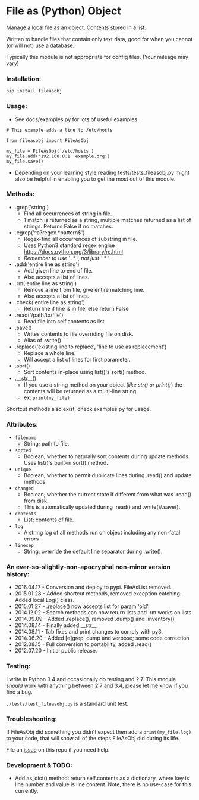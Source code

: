File as (Python) Object
===============

Manage a local file as an object. Contents stored in a [list](https://docs.python.org/3/library/stdtypes.html#list).

Written to handle files that contain only text data, good for when you cannot (or will not) use a database.

Typically this module is not appropriate for config files. (Your mileage may vary)


### Installation:

`pip install fileasobj`


### Usage:

* See docs/examples.py for lots of useful examples.

```
# This example adds a line to /etc/hosts

from fileasobj import FileAsObj

my_file = FileAsObj('/etc/hosts')
my_file.add('192.168.0.1  example.org')
my_file.save()

```  

* Depending on your learning style reading tests/tests_fileasobj.py might also be helpful in enabling you to get the most out of this module.

### Methods:

* .grep('string')
    * Find all occurrences of string in file.
    * 1 match is returned as a string, multiple matches returned as a list of strings. Returns False if no matches.
* .egrep('^a?regex.*pattern$')
    * Regex-find all occurrences of substring in file.
    * Uses Python3 standard regex engine https://docs.python.org/3/library/re.html
    * _Remember to use ' .* ', not just ' * '_.
* .add('entire line as string')
    * Add given line to end of file.
    * Also accepts a list of lines.
* .rm('entire line as string')
    * Remove a line from file, give entire matching line.
    * Also accepts a list of lines.
* .check('entire line as string')
    * Return line if line is in file, else return False
* .read('/path/to/file')
    * Read file into self.contents as list
* .save()
    * Writes contents to file overriding file on disk.
    * Alias of .write()
* .replace('existing line to replace', 'line to use as replacement')
    * Replace a whole line.
    * Will accept a list of lines for first parameter.
* .sort()
    * Sort contents in-place using list()'s sort() method.
* .\_\_str\_\_()
    * If you use a string method on your object (_like str() or print()_) the contents will be returned as a multi-line string.
    * ex: `print(my_file)`

Shortcut methods also exist, check examples.py for usage.

### Attributes:

* `filename`
    * String; path to file.
* `sorted`
    * Boolean; whether to naturally sort contents during update methods. Uses list()'s built-in sort() method.
* `unique`
    * Boolean; whether to permit duplicate lines during .read() and update methods.
* `changed`
    * Boolean; whether the current state if different from what was .read() from disk.
    * This is automatically updated during .read() and .write()/.save().
* `contents`
    * List; contents of file.
* `log`
    * A string log of all methods run on object including any non-fatal errors
* `linesep`
    * String; override the default line separator during .write().

### An ever-so-slightly-non-apocryphal non-minor version history:
 
* 2016.04.17 - Conversion and deploy to pypi. FileAsList removed.
* 2015.01.28 - Added shortcut methods, removed exception catching. Added local Log() class.
* 2015.01.27 - .replace() now accepts list for param 'old'.
* 2014.12.02 - Search methods can now return lists and .rm works on lists
* 2014.09.09 - Added .replace(), removed .dump() and .inventory()
* 2014.08.14 - Finally added \_\_str\_\_
* 2014.08.11 - Tab fixes and print changes to comply with py3.
* 2014.06.20 - Added [e]grep, dump and verbose; some code correction
* 2012.08.15 - Full conversion to portability, added .read()
* 2012.07.20 - Initial public release.


### Testing:

I write in Python 3.4 and occasionally do testing and 2.7. This module _should_ work with anything between 2.7
 and 3.4, please let me know if you find a bug.

`./tests/test_fileasobj.py` is a standard unit test.


### Troubleshooting:

If FileAsObj did something you didn't expect then add a `print(my_file.log)` to your code, that will show all of the steps FileAsObj did during its life. 

File an [issue](https://github.com/jhazelwo/python-fileasobj/issues) on this repo if you need help.


### Development & TODO:

* Add as_dict() method: return self.contents as a dictionary, where key is line number and value is line content. Note, there is no use-case for this currently.
